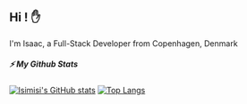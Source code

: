 ## Hi ! ✋

I'm Isaac, a Full-Stack Developer from Copenhagen, Denmark



<!--
**isimisi/isimisi** is a ✨ _special_ ✨ repository because its `README.md` (this file) appears on your GitHub profile.

Here are some ideas to get you started:

- 🔭 I’m currently working on ...
- 🌱 I’m currently learning ...
- 👯 I’m looking to collaborate on ...
- 🤔 I’m looking for help with ...
- 💬 Ask me about ...
- 📫 How to reach me: ...
- 😄 Pronouns: ...
- ⚡ Fun fact: ...
-->

##### ⚡️ My Github Stats
[![Isimisi's GitHub stats](https://lion-brother.vercel.app/api?username=isimisi&show_icons=true&theme=tokyonight)](https://github.com/isimisi)
[![Top Langs](https://lion-brother.vercel.app/api/top-langs/?username=isimisi&show_icons=true&theme=tokyonight)](https://github.com/isimisi)

